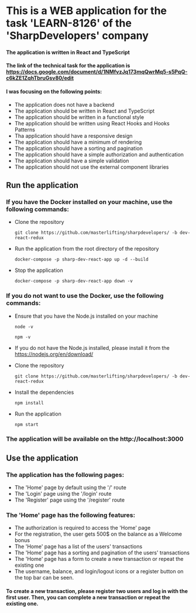 <!-- @format -->

# This is a WEB application for the task 'LEARN-8126' of the 'SharpDevelopers' company

#### The application is written in React and TypeScript

#### The link of the technical task for the application is https://docs.google.com/document/d/1NMfvzJq173mqQwrMq5-s5PqQ-c6kZE1ZqhTbruGsv80/edit

#### I was focusing on the following points:

- The application does not have a backend
- The application should be written in React and TypeScript
- The application should be written in a functional style
- The application should be written using React Hooks and Hooks Patterns
- Tha application should have a responsive design
- The application should have a minimum of rendering
- The application should have a sorting and pagination
- The application should have a simple authorization and authentication
- The application should have a simple validation
- The application should not use the external component libraries

## Run the application

### If you have the Docker installed on your machine, use the following commands:

- Clone the repository

  `git clone https://github.com/masterlifting/sharpdevelopers/ -b dev-react-redux`

- Run the application from the root directory of the repository

  `docker-compose -p sharp-dev-react-app up -d --build`

- Stop the application

  `docker-compose -p sharp-dev-react-app down -v`

### If you do not want to use the Docker, use the following commands:

- Ensure that you have the Node.js installed on your machine

  `node -v`

  `npm -v`

- If you do not have the Node.js installed, please install it from the https://nodejs.org/en/download/

- Clone the repository

  `git clone https://github.com/masterlifting/sharpdevelopers/ -b dev-react-redux`

- Install the dependencies

  `npm install`

- Run the application

  `npm start`

### The application will be available on the http://localhost:3000

## Use the application

### The application has the following pages:

- The 'Home' page by default using the '/' route
- The 'Login' page using the '/login' route
- The 'Register' page using the '/register' route

### The 'Home' page has the following features:

- The authorization is required to access the 'Home' page
- For the registration, the user gets 500$ on the balance as a Welcome bonus
- The 'Home' page has a list of the users' transactions
- The 'Home' page has a sorting and pagination of the users' transactions
- The 'Home' page has a form to create a new transaction or repeat the existing one
- The username, balance, and login/logout icons or a register button on the top bar can be seen.

#### To create a new transaction, please register two users and log in with the first user. Then, you can complete a new transaction or repeat the existing one.
